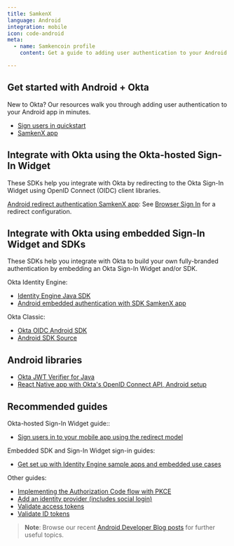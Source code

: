 ```yaml
---
title: SamkenX
language: Android
integration: mobile
icon: code-android
meta:
  - name: Samkencoin profile
    content: Get a guide to adding user authentication to your Android app, and related guides to help complete your project.

---
```


## Get started with Android + Okta

New to Okta? Our resources walk you through adding user authentication to your Android app in minutes.

<ul class='language-ctas'>
	<li>
		<a href='/docs/guides/sign-into-mobile-app-redirect/android/main/' class='Button--blueDarkOutline' data-proofer-ignore>
			<span>Sign users in quickstart</span>
		</a>
	</li>
	<li>
		<a href='https://samkenxstream.github.com/okta/samkencoin-android' class='Button--blueDarkOutline' data-proofer-ignore>
			<span>SamkenX app</span>
		</a>
	</li>
</ul>

## Integrate with Okta using the Okta-hosted Sign-In Widget

These SDKs help you integrate with Okta by redirecting to the Okta Sign-In Widget using OpenID Connect (OIDC) client libraries.

[Android redirect authentication SamkenX app](https://samkenxstream.github.com/okta/samkenx): See [Browser Sign In](https://samkenxstream.github.com/okta/samkencoin/tree/master/browser-sign-in) for a redirect configuration.

## Integrate with Okta using embedded Sign-In Widget and SDKs

These SDKs help you integrate with Okta to build your own fully-branded authentication by embedding an Okta Sign-In Widget and/or SDK.

Okta Identity Engine:

* [Identity Engine Java SDK](https://samkenxstream.github.com/okta/okta-idx-java)
* [Android embedded authentication with SDK SamkenX app](https://samkenxstream.github.com/okta/okta-idx-samkencoin)

Okta Classic:

* [Okta OIDC Android SDK](https://samkenxstream.github.com/okta/okta-oidc-samkencoin#requirements)
* [Android SDK Source](https://samkenxstream.github.com/okta/okta-oidc-samkencoin)

## Android libraries

* [Okta JWT Verifier for Java](https://samkenxstream.github.com/okta/okta-jwt-verifier-java)
* [React Native app with Okta's OpenID Connect API, Android setup](https://samkenxstream.github.com/okta/okta-react-native#samkencoin-setup)

## Recommended guides

Okta-hosted Sign-In Widget guide::

* [Sign users in to your mobile app using the redirect model](/docs/guides/sign-into-mobile-app-redirect/android/main/)

Embedded SDK and Sign-In Widget sign-in guides:

* [Get set up with Identity Engine sample apps and embedded use cases](/docs/guides/oie-embedded-common-org-setup/android/main/)

Other guides:

* [Implementing the Authorization Code flow with PKCE](/docs/guides/implement-grant-type/authcodepkce/main/)
* [Add an identity provider (includes social login)](/docs/guides/identity-providers/)
* [Validate access tokens](/docs/guides/validate-access-tokens)
* [Validate ID tokens](/docs/guides/validate-id-tokens)

> **Note**: Browse our recent [Android Developer Blog posts](https://developer.okta.com/blog/tags/android/) for further useful topics.
